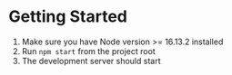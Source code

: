 
# Getting Started

1. Make sure you have Node version >= 16.13.2 installed
1. Run `npm start` from the project root
1. The development server should start
